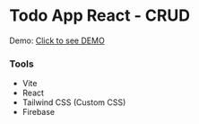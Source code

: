 # Todo App React - CRUD

Demo: [Click to see DEMO](https://todoapp-react-firebase.netlify.app/)

### Tools

- Vite
- React
- Tailwind CSS (Custom CSS)
- Firebase
